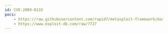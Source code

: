 ```yaml
---
id: CVE-2009-0133
pocs:
    - https://raw.githubusercontent.com/rapid7/metasploit-framework/master/modules/exploits/windows/fileformat/hhw_hhp_indexfile_bof.rb
    - https://www.exploit-db.com/raw/7727
---
```

